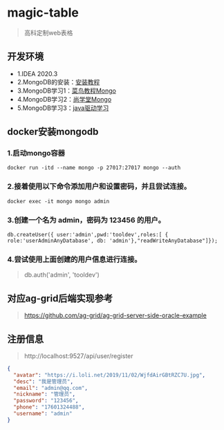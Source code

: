 # magic-table
> 高科定制web表格

## 开发环境
+ 1.IDEA 2020.3
+ 2.MongoDB的安装：[安装教程](https://www.runoob.com/docker/docker-install-mongodb.html)
+ 3.MongoDB学习1：[菜鸟教程Mongo](https://www.runoob.com/mongodb/mongodb-tutorial.html)
+ 4.MongoDB学习2：[尚学堂Mongo](https://www.bilibili.com/video/BV1ga4y1x7te)
+ 5.MongoDB学习3：[java驱动学习](https://mongodb.github.io/mongo-java-driver/4.1/driver/)

## docker安装mongodb
### 1.启动mongo容器
```shell
docker run -itd --name mongo -p 27017:27017 mongo --auth
```
### 2.接着使用以下命令添加用户和设置密码，并且尝试连接。
```shell
docker exec -it mongo mongo admin
```
### 3.创建一个名为 admin，密码为 123456 的用户。
```shell
db.createUser({ user:'admin',pwd:'tooldev',roles:[ { role:'userAdminAnyDatabase', db: 'admin'},"readWriteAnyDatabase"]});
```
### 4.尝试使用上面创建的用户信息进行连接。
> db.auth('admin', 'tooldev')

## 对应ag-grid后端实现参考
> https://github.com/ag-grid/ag-grid-server-side-oracle-example

## 注册信息
> http://localhost:9527/api/user/register
```json
{
  "avatar": "https://i.loli.net/2019/11/02/WjfdAirGBtRZC7U.jpg",
  "desc": "我是管理员",
  "email": "admin@qq.com",
  "nickname": "管理员",
  "password": "123456",
  "phone": "17601324488",
  "username": "admin"
}
```
